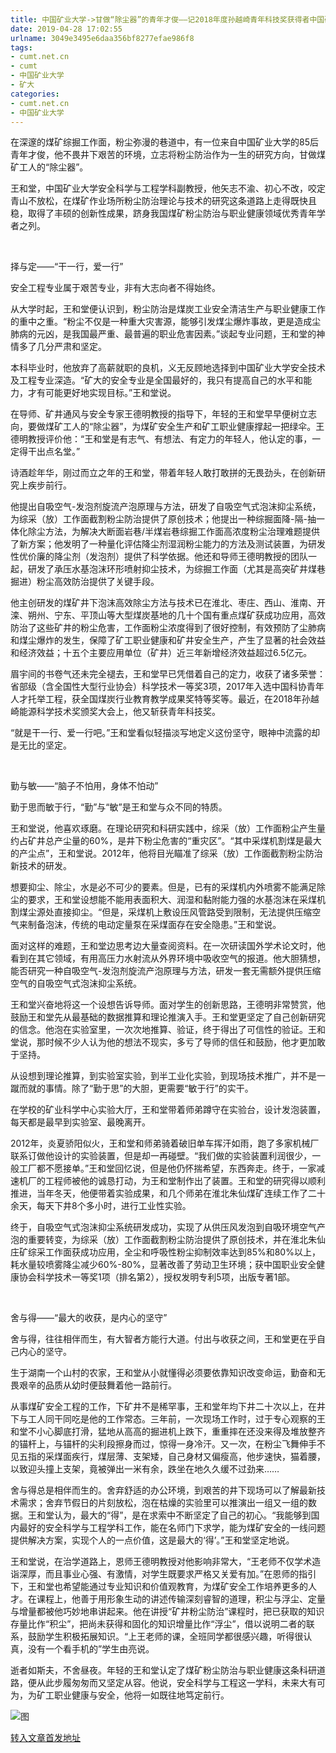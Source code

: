 ```yaml
---
title: 中国矿业大学->甘做“除尘器”的青年才俊——记2018年度孙越崎青年科技奖获得者中国矿业大学王和堂副教授 | cumt.net.cn
date: 2019-04-28 17:02:55
urlname: 3049e3495e6daa356bf8277efae986f8
tags: 
- cumt.net.cn
- cumt
- 中国矿业大学
- 矿大
categories:
- cumt.net.cn
- 中国矿业大学
---
```


在深邃的煤矿综掘工作面，粉尘弥漫的巷道中，有一位来自中国矿业大学的85后青年才俊，他不畏井下艰苦的环境，立志将粉尘防治作为一生的研究方向，甘做煤矿工人的“除尘器”。

王和堂，中国矿业大学安全科学与工程学科副教授，他矢志不渝、初心不改，咬定青山不放松，在煤矿作业场所粉尘防治理论与技术的研究这条道路上走得既快且稳，取得了丰硕的创新性成果，跻身我国煤矿粉尘防治与职业健康领域优秀青年学者之列。

  

择与定——“干一行，爱一行”

安全工程专业属于艰苦专业，非有大志向者不得始终。

从大学时起，王和堂便认识到，粉尘防治是煤炭工业安全清洁生产与职业健康工作的重中之重。“粉尘不仅是一种重大灾害源，能够引发煤尘爆炸事故，更是造成尘肺病的元凶，是我国最严重、最普遍的职业危害因素。”谈起专业问题，王和堂的神情多了几分严肃和坚定。

本科毕业时，他放弃了高薪就职的良机，义无反顾地选择到中国矿业大学安全技术及工程专业深造。“矿大的安全专业是全国最好的，我只有提高自己的水平和能力，才有可能更好地实现目标。”王和堂说。

在导师、矿井通风与安全专家王德明教授的指导下，年轻的王和堂早早便树立志向，要做煤矿工人的“除尘器”，为煤矿安全生产和矿工职业健康撑起一把绿伞。王德明教授评价他：“王和堂是有志气、有想法、有定力的年轻人，他认定的事，一定得干出点名堂。”

诗酒趁年华，刚过而立之年的王和堂，带着年轻人敢打敢拼的无畏劲头，在创新研究上疾步前行。

他提出自吸空气-发泡剂旋流产泡原理与方法，研发了自吸空气式泡沫抑尘系统，为综采（放）工作面截割粉尘防治提供了原创技术；他提出一种综掘面降-隔-抽一体化除尘方法，为解决大断面岩巷/半煤岩巷综掘工作面高浓度粉尘治理难题提供了新方案；他发明了一种量化评估降尘剂湿润粉尘能力的方法及测试装置，为研发性优价廉的降尘剂（发泡剂）提供了科学依据。他还和导师王德明教授的团队一起，研发了承压水基泡沫环形喷射抑尘技术，为综掘工作面（尤其是高突矿井煤巷掘进）粉尘高效防治提供了关键手段。

他主创研发的煤矿井下泡沫高效除尘方法与技术已在淮北、枣庄、西山、淮南、开滦、朔州、宁东、平顶山等大型煤炭基地的几十个国有重点煤矿获成功应用，高效防治了这些矿井的粉尘危害，工作面粉尘浓度得到了很好控制，有效预防了尘肺病和煤尘爆炸的发生，保障了矿工职业健康和矿井安全生产，产生了显著的社会效益和经济效益；十五个主要应用单位（矿井）近三年新增经济效益超过6.5亿元。

眉宇间的书卷气还未完全褪去，王和堂早已凭借着自己的定力，收获了诸多荣誉：省部级（含全国性大型行业协会）科学技术一等奖3项，2017年入选中国科协青年人才托举工程，获全国煤炭行业教育教学成果奖特等奖等。最近，在2018年孙越崎能源科学技术奖颁奖大会上，他又斩获青年科技奖。

“就是干一行、爱一行吧。”王和堂看似轻描淡写地定义这份坚守，眼神中流露的却是无比的坚定。

  

勤与敏——“脑子不怕用，身体不怕动”

勤于思而敏于行，“勤”与“敏”是王和堂与众不同的特质。

王和堂说，他喜欢琢磨。在理论研究和科研实践中，综采（放）工作面粉尘产生量约占矿井总产尘量的60%，是井下粉尘危害的“重灾区”。“其中采煤机割煤是最大的产尘点”，王和堂说。2012年，他将目光瞄准了综采（放）工作面截割粉尘防治新技术的研发。

想要抑尘、除尘，水是必不可少的要素。但是，已有的采煤机内外喷雾不能满足除尘的要求，王和堂设想能不能用表面积大、润湿和黏附能力强的水基泡沫在采煤机割煤尘源处直接抑尘。“但是，采煤机上敷设压风管路受到限制，无法提供压缩空气来制备泡沫，传统的电动定量泵在采煤面存在安全隐患。”王和堂说。

面对这样的难题，王和堂边思考边大量查阅资料。在一次研读国外学术论文时，他看到在其它领域，有用高压力水射流从外界环境中吸收空气的报道。他大胆猜想，能否研究一种自吸空气-发泡剂旋流产泡原理与方法，研发一套无需额外提供压缩空气的自吸空气式泡沫抑尘系统。

王和堂兴奋地将这一个设想告诉导师。面对学生的创新思路，王德明非常赞赏，他鼓励王和堂先从最基础的数据推算和理论推演入手。王和堂更坚定了自己创新研究的信念。他泡在实验室里，一次次地推算、验证，终于得出了可信性的验证。王和堂说，那时候不少人认为他的想法不现实，多亏了导师的信任和鼓励，他才更加敢于坚持。

从设想到理论推算，到实验室实验，到半工业化实验，到现场技术推广，并不是一蹴而就的事情。除了“勤于思”的大胆，更需要“敏于行”的实干。

在学校的矿业科学中心实验大厅，王和堂带着师弟蹲守在实验台，设计发泡装置，每天都是最早到实验室、最晚离开。

2012年，炎夏骄阳似火，王和堂和师弟骑着破旧单车挥汗如雨，跑了多家机械厂联系订做他设计的实验装置，但是却一再碰壁。“我们做的实验装置利润很少，一般工厂都不愿接单。”王和堂回忆说，但是他仍怀揣希望，东西奔走。终于，一家减速机厂的工程师被他的诚恳打动，为王和堂制作出了装置。王和堂的研究得以顺利推进，当年冬天，他便带着实验成果，和几个师弟在淮北朱仙煤矿连续工作了二十余天，每天下井8个多小时，进行工业性实验。

终于，自吸空气式泡沫抑尘系统研发成功，实现了从供压风发泡到自吸环境空气产泡的重要转变，为综采（放）工作面截割粉尘防治提供了原创技术，并在淮北朱仙庄矿综采工作面获成功应用，全尘和呼吸性粉尘抑制效率达到85%和80%以上，耗水量较喷雾降尘减少60%-80%，显著改善了劳动卫生环境；获中国职业安全健康协会科学技术一等奖1项（排名第2），授权发明专利5项，出版专著1部。

  

舍与得——“最大的收获，是内心的坚守”

舍与得，往往相伴而生，有大智者方能行大道。付出与收获之间，王和堂更在乎自己内心的坚守。

生于湖南一个山村的农家，王和堂从小就懂得必须要依靠知识改变命运，勤奋和无畏艰辛的品质从幼时便鼓舞着他一路前行。

从事煤矿安全工程的工作，下矿井不是稀罕事，王和堂年均下井二十次以上，在井下与工人同干同吃是他的工作常态。三年前，一次现场工作时，过于专心观察的王和堂不小心脚底打滑，猛地从高高的掘进机上跌下，重重摔在还没来得及堆放整齐的锚杆上，与锚杆的尖利段擦身而过，惊得一身冷汗。又一次，在粉尘飞舞伸手不见五指的采煤面疾行，煤层薄、支架矮，自己身材又偏瘦高，他步速快，猫着腰，以致迎头撞上支架，竟被弹出一米有余，跌坐在地久久缓不过劲来……

舍与得总是相伴而生的。舍弃舒适的办公环境，到艰苦的井下现场可以了解最新技术需求；舍弃节假日的片刻放松，泡在枯燥的实验里可以推演出一组又一组的数据。王和堂认为，最大的“得”，是在求索中不断坚定了自己的初心。“我能够到国内最好的安全科学与工程学科工作，能在名师门下求学，能为煤矿安全的一线问题提供解决方案，实现个人的一点价值，这是最大的‘得’。”王和堂坚定地说。

王和堂说，在治学道路上，恩师王德明教授对他影响非常大，“王老师不仅学术造诣深厚，而且事业心强、有激情，对学生既要求严格又关爱有加。”在恩师的指引下，王和堂也希望能通过专业知识和价值观教育，为煤矿安全工作培养更多的人才。在课程上，他善于用形象生动的讲述传输深刻睿智的道理，积尘与浮尘、定量与增量都被他巧妙地串讲起来。他在讲授“矿井粉尘防治”课程时，把已获取的知识存量比作“积尘”，把尚未获得和固化的知识增量比作“浮尘”，借以说明二者的联系，鼓励学生积极拓展知识。“上王老师的课，全班同学都很感兴趣，听得很认真，没有一个看手机的”学生由亮说。

逝者如斯夫，不舍昼夜。年轻的王和堂认定了煤矿粉尘防治与职业健康这条科研道路，便从此步履匆匆而又坚定从容。他说，安全科学与工程这一学科，未来大有可为，为矿工职业健康与安全，他将一如既往地笃定前行。

![图](http://xwzx.cumt.edu.cn/_upload/article/images/fe/54/4948807a427e85a3709e4a28e902/a5905494-4eac-4dbb-bbae-508ff8783a32.jpg)

[转入文章首发地址](http://xwzx.cumt.edu.cn/cd/14/c521a511252/page.htm)